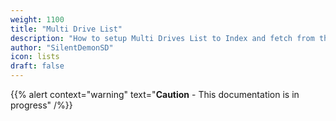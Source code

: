 ```yaml
---
weight: 1100
title: "Multi Drive List"
description: "How to setup Multi Drives List to Index and fetch from them and use of UserTDs."
author: "SilentDemonSD"
icon: lists
draft: false
---
```


{{% alert context="warning" text="**Caution** - This documentation is in progress" /%}}
